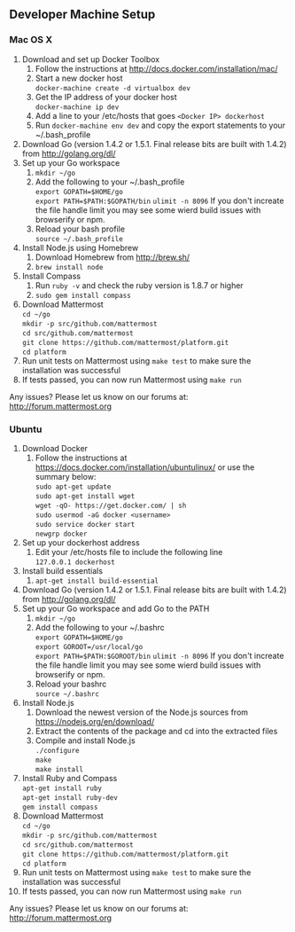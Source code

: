 Developer Machine Setup
-----------------------------

### Mac OS X ###

1. Download and set up Docker Toolbox
	1. Follow the instructions at http://docs.docker.com/installation/mac/
	2. Start a new docker host  
		`docker-machine create -d virtualbox dev`
	2. Get the IP address of your docker host  
		`docker-machine ip dev`
	3. Add a line to your /etc/hosts that goes `<Docker IP> dockerhost`
	4. Run `docker-machine env dev` and copy the export statements to your ~/.bash_profile
2. Download Go (version 1.4.2 or 1.5.1. Final release bits are built with 1.4.2) from http://golang.org/dl/
3. Set up your Go workspace
	1. `mkdir ~/go`
	2. Add the following to your ~/.bash_profile  
		`export GOPATH=$HOME/go`  
		`export PATH=$PATH:$GOPATH/bin`
		`ulimit -n 8096` If you don't increate the file handle limit you may see some wierd build issues with browserify or npm.
	3. Reload your bash profile  
		`source ~/.bash_profile`
4. Install Node.js using Homebrew
	1. Download Homebrew from http://brew.sh/
	2. `brew install node`
5. Install Compass
	1. Run `ruby -v` and check the ruby version is 1.8.7 or higher
	2. `sudo gem install compass`
6. Download Mattermost  
	`cd ~/go`  
	`mkdir -p src/github.com/mattermost`  
	`cd src/github.com/mattermost`  
	`git clone https://github.com/mattermost/platform.git`  
	`cd platform`
7. Run unit tests on Mattermost using `make test` to make sure the installation was successful
8. If tests passed, you can now run Mattermost using `make run`

Any issues? Please let us know on our forums at: http://forum.mattermost.org

### Ubuntu ###

1. Download Docker
	1. Follow the instructions at https://docs.docker.com/installation/ubuntulinux/ or use the summary below:  
		`sudo apt-get update`  
		`sudo apt-get install wget`  
		`wget -qO- https://get.docker.com/ | sh`  
		`sudo usermod -aG docker <username>`  
		`sudo service docker start`  
		`newgrp docker`
2. Set up your dockerhost address
	1. Edit your /etc/hosts file to include the following line  
		`127.0.0.1 dockerhost`
3. Install build essentials
	1. `apt-get install build-essential`
4. Download Go (version 1.4.2 or 1.5.1. Final release bits are built with 1.4.2) from http://golang.org/dl/
5. Set up your Go workspace and add Go to the PATH
	1. `mkdir ~/go`
	2. Add the following to your ~/.bashrc  
		`export GOPATH=$HOME/go`  
		`export GOROOT=/usr/local/go`  
		`export PATH=$PATH:$GOROOT/bin`
		`ulimit -n 8096` If you don't increate the file handle limit you may see some wierd build issues with browserify or npm.
	3. Reload your bashrc  
		`source ~/.bashrc`
6. Install Node.js
	1. Download the newest version of the Node.js sources from https://nodejs.org/en/download/
	2. Extract the contents of the package and cd into the extracted files
	3. Compile and install Node.js  
		`./configure`  
		`make`  
		`make install`
7. Install Ruby and Compass  
	`apt-get install ruby`  
	`apt-get install ruby-dev`  
	`gem install compass`
8. Download Mattermost  
	`cd ~/go`  
	`mkdir -p src/github.com/mattermost`  
	`cd src/github.com/mattermost`  
	`git clone https://github.com/mattermost/platform.git`  
	`cd platform`
9. Run unit tests on Mattermost using `make test` to make sure the installation was successful
10. If tests passed, you can now run Mattermost using `make run`

Any issues? Please let us know on our forums at: http://forum.mattermost.org
